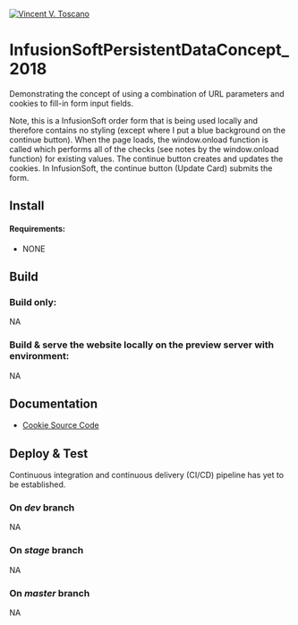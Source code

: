 [![Vincent V. Toscano](http://vflux.biz/assets/imgs/global/VincentVToscanoTM2015_300x300.png)](http://vflux.biz)

# InfusionSoftPersistentDataConcept_2018

Demonstrating the concept of using a combination of URL parameters and cookies to fill-in form input fields.

Note, this is a InfusionSoft order form that is being used locally and therefore contains no styling (except where
I put a blue background on the continue button). When the page loads, the window.onload function is called which performs
all of the checks (see notes by the window.onload function) for existing values. The continue button creates and updates
the cookies. In InfusionSoft, the continue button (Update Card) submits the form.

## Install
#### Requirements:
- NONE 

## Build
### Build only:
NA 

### Build & serve the website locally on the preview server with environment:
NA

## Documentation
- [Cookie Source Code](https://developer.mozilla.org/en-US/docs/Web/API/Document/cookie/Simple_document.cookie_framework)

## Deploy & Test
Continuous integration and continuous delivery (CI/CD) pipeline has yet to be established.  

### On ***dev*** branch
NA

### On ***stage*** branch
NA

### On ***master*** branch
NA